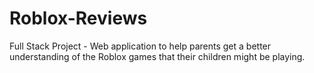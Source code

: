 # Roblox-Reviews
Full Stack Project - Web application to help parents get a better understanding of the Roblox games that their children might be playing.

